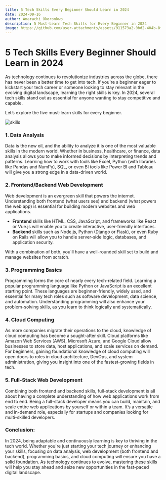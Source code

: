 ```yaml
---
title: 5 Tech Skills Every Beginner Should Learn in 2024
date: 2024-09-16
author: Amarachi Okoronkwo
description: 5 Must-Learn Tech Skills for Every Beginner in 2024
image: https://github.com/user-attachments/assets/911573a2-0bd2-404b-8f69-37702c1976c8
---
```

# 5 Tech Skills Every Beginner Should Learn in 2024

As technology continues to revolutionize industries across the globe, there has never been a better time to get into tech. If you're a beginner eager to kickstart your tech career or someone looking to stay relevant in the evolving digital landscape, learning the right skills is key. In 2024, several tech skills stand out as essential for anyone wanting to stay competitive and capable. 

Let’s explore the five must-learn skills for every beginner.


![skills](https://github.com/user-attachments/assets/911573a2-0bd2-404b-8f69-37702c1976c8)



### **1. Data Analysis**

Data is the new oil, and the ability to analyze it is one of the most valuable skills in the modern world. Whether in business, healthcare, or finance, data analysis allows you to make informed decisions by interpreting trends and patterns. Learning how to work with tools like Excel, Python (with libraries like Pandas and NumPy), SQL, or even BI tools like Power BI and Tableau will give you a strong edge in a data-driven world.

### **2. Frontend/Backend Web Development**

Web development is an evergreen skill that powers the internet. Understanding both frontend (what users see) and backend (what powers the web app) is essential for building modern websites and web applications.

- **Frontend** skills like HTML, CSS, JavaScript, and frameworks like React or Vue.js will enable you to create interactive, user-friendly interfaces.
- **Backend** skills such as Node.js, Python (Django or Flask), or even Ruby on Rails will allow you to handle server-side logic, databases, and application security.

With a combination of both, you'll have a well-rounded skill set to build and manage websites from scratch.

### **3. Programming Basics**

Programming forms the core of nearly every tech-related field. Learning a popular programming language like Python or JavaScript is an excellent starting point. These languages are beginner-friendly, widely used, and essential for many tech roles such as software development, data science, and automation. Understanding programming will also enhance your problem-solving skills, as you learn to think logically and systematically.

### **4. Cloud Computing**

As more companies migrate their operations to the cloud, knowledge of cloud computing has become a sought-after skill. Cloud platforms like Amazon Web Services (AWS), Microsoft Azure, and Google Cloud allow businesses to store data, host applications, and scale services on demand. For beginners, gaining foundational knowledge of cloud computing will open doors to roles in cloud architecture, DevOps, and system administration, giving you insight into one of the fastest-growing fields in tech.

### **5. Full-Stack Web Development**

Combining both frontend and backend skills, full-stack development is all about having a complete understanding of how web applications work from end to end. Being a full-stack developer means you can build, maintain, and scale entire web applications by yourself or within a team. It’s a versatile and in-demand role, especially for startups and companies looking for multi-skilled developers.

### **Conclusion:**

In 2024, being adaptable and continuously learning is key to thriving in the tech world. Whether you're just starting your tech journey or enhancing your skills, focusing on data analysis, web development (both frontend and backend), programming basics, and cloud computing will ensure you have a solid foundation. As technology continues to evolve, mastering these skills will help you stay ahead and seize new opportunities in the fast-paced digital landscape.
